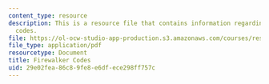 ```yaml
---
content_type: resource
description: This is a resource file that contains information regarding firewalker
  codes.
file: https://ol-ocw-studio-app-production.s3.amazonaws.com/courses/res-2-005-girls-who-build-make-your-own-wearables-workshop-spring-2015/29e02fea86c89fe8e6dfece298ff757c_MITRES_2_005S15_Fire.pdf
file_type: application/pdf
resourcetype: Document
title: Firewalker Codes
uid: 29e02fea-86c8-9fe8-e6df-ece298ff757c
---
```

